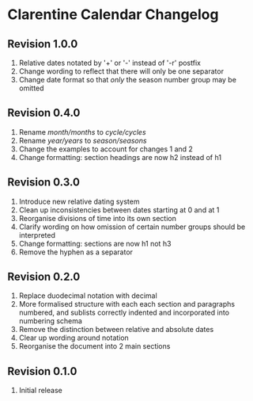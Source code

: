 # Clarentine Calendar Changelog

## Revision 1.0.0

1. Relative dates notated by '+' or '-' instead of '-r' postfix
2. Change wording to reflect that there will only be one separator
3. Change date format so that _only_ the season number group may be omitted

## Revision 0.4.0

1. Rename _month/months_ to _cycle/cycles_
2. Rename _year/years_ to _season/seasons_
3. Change the examples to account for changes 1 and 2
4. Change formatting: section headings are now h2 instead of h1

## Revision 0.3.0

1. Introduce new relative dating system
2. Clean up inconsistencies between dates starting at 0 and at 1
3. Reorganise divisions of time into its own section
4. Clarify wording on how omission of certain number groups should be interpreted
5. Change formatting: sections are now h1 not h3
6. Remove the hyphen as a separator

## Revision 0.2.0

1. Replace duodecimal notation with decimal
2. More formalised structure with each each section and paragraphs numbered, and sublists correctly indented and incorporated into numbering schema
3. Remove the distinction between relative and absolute dates
4. Clear up wording around notation
5. Reorganise the document into 2 main sections

## Revision 0.1.0

1. Initial release